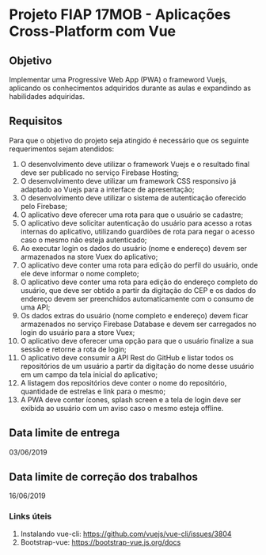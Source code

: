 # Projeto FIAP 17MOB - Aplicações Cross-Platform com Vue



## Objetivo
Implementar uma Progressive Web App (PWA) o frameword Vuejs, aplicando os conhecimentos adquiridos durante as aulas e expandindo as habilidades adquiridas.


## Requisitos
Para que o objetivo do projeto seja atingido é necessário que os seguinte requerimentos sejam atendidos:

1. O desenvolvimento deve utilizar o framework Vuejs e o resultado final deve ser publicado no serviço Firebase Hosting;
2. O desenvolvimento deve utilizar um framework CSS responsivo já adaptado ao Vuejs para a interface de apresentação;
3. O desenvolvimento deve utilizar o sistema de autenticação oferecido pelo Firebase;
4. O aplicativo deve oferecer uma rota para que o usuário se cadastre;
5. O aplicativo deve solicitar autenticação do usuário para acesso a rotas internas do aplicativo, utilizando guardiões de rota para negar o acesso caso o mesmo não esteja autenticado;
6. Ao executar login os dados do usuário (nome e endereço) devem ser armazenados na store Vuex do aplicativo;
7. O aplicativo deve conter uma rota para edição do perfil do usuário, onde ele deve informar o nome completo;
8. O aplicativo deve conter uma rota para edição do endereço completo do usuário, que deve ser obtido a partir da digitação do CEP e os dados do endereço devem ser preenchidos automaticamente com o consumo de uma API;
9. Os dados extras do usuário (nome completo e endereço) devem ficar armazenados no serviço Firebase Database e devem ser carregados no login do usuário para a store Vuex;
10. O aplicativo deve oferecer uma opção para que o usuário finalize a sua sessão e retorne a rota de login;
11. O aplicativo deve consumir a API Rest do GitHub e listar todos os repositórios de um usuário a partir da digitação do nome desse usuário em um campo da tela inicial do aplicativo;
12. A listagem dos repositórios deve conter o nome do repositório, quantidade de estrelas e link para o mesmo;
13. A PWA deve conter ícones, splash screen e a tela de login deve ser exibida ao usuário com um aviso caso o mesmo esteja offline.

## Data limite de entrega
03/06/2019


## Data limite de correção dos trabalhos
16/06/2019


### Links úteis
1. Instalando vue-cli: https://github.com/vuejs/vue-cli/issues/3804
2. Bootstrap-vue: https://bootstrap-vue.js.org/docs
